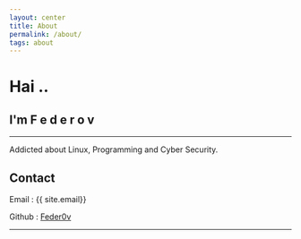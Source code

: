 ```yaml
---
layout: center
title: About
permalink: /about/
tags: about
---
```


# Hai ..
## I'm F e d e r o v 
---

Addicted about Linux, Programming and Cyber Security.

## Contact
Email : {{ site.email}}

Github : [Feder0v](http://github.com/feder0v)

---

